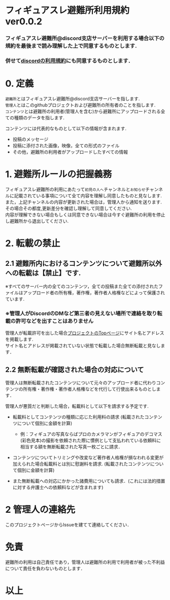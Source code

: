 # フィギュアスレ避難所利用規約ver0.0.2

### フィギュアスレ避難所@discord支店サーバーを利用する場合以下の規約を最後まで読み理解した上で同意するものとします.  
### 併せて[discordの利用規約](https://discord.com/terms)にも同意するものとします．

# 0. 定義
`避難所`とはフィギュアスレ避難所@discord支店サーバーを指します.  
`管理人`とはこのgithubプロジェクトおよび避難所の所有者のことを指します.    
`コンテンツ`とは避難所の利用者(管理人を含む)から避難所にアップロードされる全ての種類のデータを指します.    

コンテンツには代表的なものとして以下の情報が含まれます.  
+ 投稿のメッセージ
+ 投稿に添付された画像，映像，全ての形式のファイル
+ その他，避難所の利用者がアップロードしたすべての情報

# 1. 避難所ルールの把握義務
フィギュアスレ避難所の利用にあたって`初見の人へ`チャンネルと`お知らせ`チャンネルに記載されている事項について全て内容を理解し同意したものと見なします.  
また，上記チャンネルの内容が更新された場合は，管理人から通知を送ります.  
その場合その都度,更新差分を確認し理解して同意してください.     
内容が理解できない場合もしくは同意できない場合は今すぐ避難所の利用を停止し避難所から退出してください.  

# 2. 転載の禁止 
## 2.1 避難所内におけるコンテンツについて避難所以外への転載は【禁止】です.  
※すべてのサーバー内の全てのコンテンツ，全ての投稿また全ての添付されたファイルはアップロード者の所有権，著作権，著作者人格権などによって保護されています.  

### ※管理人がDiscordのDMなど第三者の見えない場所で連絡を取り転載の許可などを出すことはありません
管理人が転載許可を出した場合[プロジェクトのTopページ](https://github.com/figuaki/HomePage/)にサイト名とアドレスを掲載します.  
サイト名とアドレスが掲載されていない状態で転載した場合無断転載と見なします．

## 2.2 無断転載が確認された場合の対応について  
管理人は無断転載されたコンテンツについて元々のアップロード者に代わりコンテンツの所有権・著作権・著作者人格権などを代行して行使出来るものとします．

管理人が悪質だと判断した場合，転載料として以下を請求する予定です.

+ 転載料としてコンテンツの種類に応じた利用料の請求 (転載されたコンテンツについて個別に金額を計算)
    + 例：フィギュアの写真ならばプロのカメラマンがフィギュアのデコマス(彩色見本)の撮影を依頼された際に慣例として支払われている依頼料に相当する額を無断転載された写真一枚ごとに請求．

+ コンテンツについてトリミングや改変など著作者人格権が損なわれる変更が加えられた場合転載料とは別に慰謝料を請求. (転載されたコンテンツについて個別に金額を計算)

+ また無断転載への対応にかかった諸費用についても請求．(これには法的措置に対する弁護士への依頼料などが含まれます)

# 2 管理人の連絡先

このプロジェクトページからIssueを建てて連絡してください．

# 免責
避難所の利用は自己責任であり，管理人は避難所の利用で利用者が被った不利益について責任を負わないものとします．

# 以上